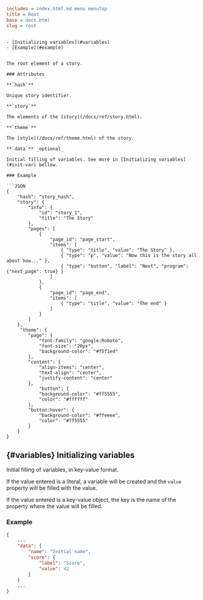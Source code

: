```INI META
includes = index.html.md menu menuTop
title = Root
base = docs.html
slug = root
```

```MD SUBMENU

- [Initializing variables](#variables)
- [Example](#example)

```

```MD BODY

The root element of a story.

### Attributes

**`hash`**  

Unique story identifier.

**`story`**   

The elements of the [story](/docs/ref/story.html).

**`theme`**    

The [style](/docs/ref/theme.html) of the story.

**`data`** _optional_

Initial filling of variables. See more in [Initializing variables](#init-var) bellow.

### Example

```JSON
{
    "hash": "story_hash",
    "story": {
        "info": {
            "id": "story_1",
            "title": "The Story"
        },
        "pages": [
            {
                "page_id": "page_start",
                "items": [
                    { "type": "title", "value": "The Story" },
                    { "type": "p", "value": "Now this is the story all about how..." },
                    { "type": "button", "label": "Next", "program": {"next_page": true} }
                ]
            },
            {
                "page_id": "page_end",
                "items": [
                    { "type": "title", "value": "The end" }
                ]
            }
        ]
    },
     "theme": {
        "page": {
            "font-family": "google:Roboto",
            "font-size": "20px",
            "background-color": "#f5f1ed"
        },
        "content": {
            "align-items": "center",
            "text-align": "center",
            "justify-content": "center"
        },
            "button": {
            "background-color": "#ff5555",
            "color": "#ffffff"
        },
        "button:hover": {
            "background-color": "#ffeeee",
            "color": "#ff5555"
        }
    }  
}
```

## [](#variables) {#variables} Initializing variables

Initial filling of variables, in key-value format. 

If the value entered is a literal, a variable will be created and the `value` property will be filled with the value.

If the value entered is a key-value object, the key is the name of the property where the value will be filled.

### Example

```JSON
{
    ...
    "data": {
        "name": "Initial name", 
        "score": {
            "label": "Score",
            "value": 42
        }
    }
    ...
}

```

```
